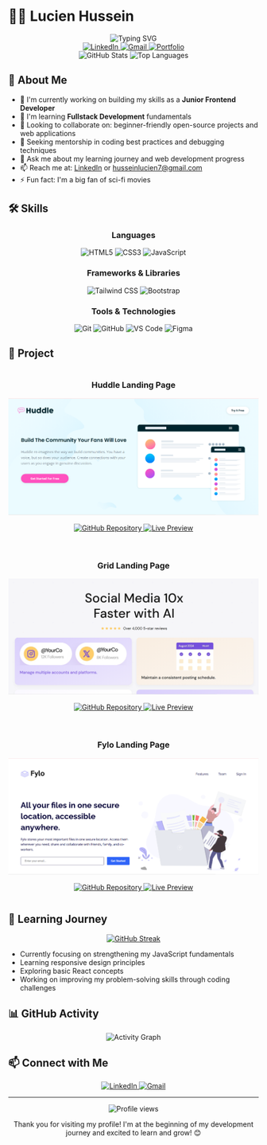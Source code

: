 #   👨‍💻 Lucien Hussein

<div align="center">
    <img src="https://readme-typing-svg.herokuapp.com?font=Fira+Code&pause=1000&color=6A5ACD&center=true&vCenter=true&width=435&lines=Junior+Frontend+Developer;Fullstack+Developer;Enthusiastic+Problem+Solver" alt="Typing SVG" />
</div>

<div align="center">
    <a href="https://www.linkedin.com/in/lucien-hussein-4878052b6/">
        <img src="https://img.shields.io/badge/LinkedIn-0077B5?style=for-the-badge&logo=linkedin&logoColor=white" alt="LinkedIn"/>
    </a>
    <a href="mailto:husseinlucien7@gmail.com">
        <img src="https://img.shields.io/badge/Gmail-D14836?style=for-the-badge&logo=gmail&logoColor=white" alt="Gmail"/>
    </a>
    <a href="https://readme-rlk2lmq4q-luhu18s-projects.vercel.app/">
        <img src="https://img.shields.io/badge/Portfolio-000000?style=for-the-badge&logo=vercel&logoColor=white" alt="Portfolio"/>
    </a>
</div>

<div align="center">
    <img src="https://github-readme-stats.vercel.app/api?username=luhu18&show_icons=true&theme=tokyonight" alt="GitHub Stats"/>
    <img src="https://github-readme-stats.vercel.app/api/top-langs/?username=luhu18&layout=compact&theme=tokyonight" alt="Top Languages"/>
</div>

##   🚀 About Me

-   🔭 I'm currently working on building my skills as a **Junior Frontend Developer**
-   🌱 I'm learning **Fullstack Development** fundamentals
-   👯 Looking to collaborate on: beginner-friendly open-source projects and web applications
-   🤔 Seeking mentorship in coding best practices and debugging techniques
-   💬 Ask me about my learning journey and web development progress
-   📫 Reach me at: [LinkedIn](https://www.linkedin.com/in/lucien-hussein-4878052b6/) or [husseinlucien7@gmail.com](mailto:husseinlucien7@gmail.com)
-   ⚡ Fun fact: I'm a big fan of sci-fi movies

##   🛠️ Skills

<div align="center">
    <h3>Languages</h3>
    <img src="https://img.shields.io/badge/HTML5-E34F26?style=for-the-badge&logo=html5&logoColor=white" alt="HTML5"/>
    <img src="https://img.shields.io/badge/CSS3-1572B6?style=for-the-badge&logo=css3&logoColor=white" alt="CSS3"/>
    <img src="https://img.shields.io/badge/JavaScript-F7DF1E?style=for-the-badge&logo=javascript&logoColor=black" alt="JavaScript"/>
    <h3>Frameworks & Libraries</h3>
    <img src="https://img.shields.io/badge/Tailwind_CSS-38B2AC?style=for-the-badge&logo=tailwind-css&logoColor=white" alt="Tailwind CSS"/>
    <img src="https://img.shields.io/badge/Bootstrap-563D7C?style=for-the-badge&logo=bootstrap&logoColor=white" alt="Bootstrap"/>
    <h3>Tools & Technologies</h3>
    <img src="https://img.shields.io/badge/Git-F05032?style=for-the-badge&logo=git&logoColor=white" alt="Git"/>
    <img src="https://img.shields.io/badge/GitHub-100000?style=for-the-badge&logo=github&logoColor=white" alt="GitHub"/>
    <img src="https://img.shields.io/badge/VS_Code-0078D4?style=for-the-badge&logo=visual%20studio%20code&logoColor=white" alt="VS Code"/>
    <img src="https://img.shields.io/badge/Figma-F24E1E?style=for-the-badge&logo=figma&logoColor=white" alt="Figma"/>
</div>

##   📂 Project
<div align="center" style="display: grid; grid-template-columns: repeat(auto-fit, minmax(300px, 1fr)); gap: 20px; margin: 0 auto; max-width: 1200px;">
  <div>
    <h3>Huddle Landing Page</h3>
    <a href="https://huddle-landing-page-ivory-beta.vercel.app/" target="_blank">
      <img src="./assets/huddle-page.png" width="100%" alt="Huddle Landing Page Preview"/>
    </a>
    <p>
      <a href="https://github.com/luhu18/huddle-landing-page" target="_blank">
        <img src="https://img.shields.io/badge/Code-black?style=for-the-badge&logo=github" alt="GitHub Repository"/>
      </a>
      <a href="https://huddle-landing-page-ivory-beta.vercel.app/" target="_blank">
        <img src="https://img.shields.io/badge/Live-blueviolet?style=for-the-badge&logo=vercel" alt="Live Preview"/>
      </a>
    </p>
  </div>

  <div>
    <h3>Grid Landing Page</h3>
    <a href="https://grid-landing-page-orcin.vercel.app/" target="_blank">
      <img src="./assets/grid-landing.png" width="100%" alt="Grid Landing Page Preview"/>
    </a>
    <p>
      <a href="https://github.com/luhu18/grid-landing-page" target="_blank">
        <img src="https://img.shields.io/badge/Code-black?style=for-the-badge&logo=github" alt="GitHub Repository"/>
      </a>
      <a href="https://grid-landing-page-orcin.vercel.app/" target="_blank">
        <img src="https://img.shields.io/badge/Live-blueviolet?style=for-the-badge&logo=vercel" alt="Live Preview"/>
      </a>
    </p>
  </div>

  <div>
    <h3>Fylo Landing Page</h3>
    <a href="https://fylo-landing-page-jet.vercel.app/" target="_blank">
      <img src="./assets/fylo-pages.png" width="100%" alt="Fylo Landing Page Preview"/>
    </a>
    <p>
      <a href="https://github.com/luhu18/fylo-landing-page" target="_blank">
        <img src="https://img.shields.io/badge/Code-black?style=for-the-badge&logo=github" alt="GitHub Repository"/>
      </a>
      <a href="https://fylo-landing-page-jet.vercel.app/" target="_blank">
        <img src="https://img.shields.io/badge/Live-blueviolet?style=for-the-badge&logo=vercel" alt="Live Preview"/>
      </a>
    </p>
  </div>
</div>

##   🌱 Learning Journey

<div align="center">
    <a href="https://git.io/streak-stats">
        <img src="https://github-readme-streak-stats.herokuapp.com/?user=luhu18&theme=tokyonight" alt="GitHub Streak"/>
    </a>
</div>

-   Currently focusing on strengthening my JavaScript fundamentals
-   Learning responsive design principles
-   Exploring basic React concepts
-   Working on improving my problem-solving skills through coding challenges

##   📊 GitHub Activity

<div align="center">
    <img src="https://github-readme-activity-graph.vercel.app/graph?username=luhu18&theme=github" alt="Activity Graph"/>
</div>

##   📫 Connect with Me

<div align="center">
    <a href="https://www.linkedin.com/in/lucien-hussein-4878052b6/">
        <img src="https://img.shields.io/badge/LinkedIn-0077B5?style=for-the-badge&logo=linkedin&logoColor=white" alt="LinkedIn"/>
    </a>
    <a href="mailto:husseinlucien7@gmail.com">
        <img src="https://img.shields.io/badge/Gmail-D14836?style=for-the-badge&logo=gmail&logoColor=white" alt="Gmail"/>
    </a>
</div>

---

<div align="center">
    <img src="https://komarev.com/ghpvc/?username=luhu18&color=blueviolet&style=flat-square" alt="Profile views"/>
    <p>Thank you for visiting my profile! I'm at the beginning of my development journey and excited to learn and grow! 😊</p>
</div>